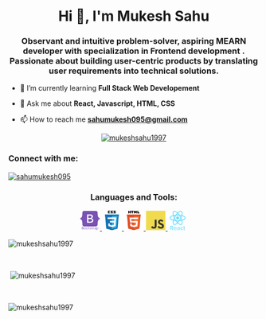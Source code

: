 <h1 align="center">Hi 👋, I'm Mukesh Sahu</h1>
<h3 align="center">Observant and intuitive problem-solver, aspiring MEARN developer with specialization in Frontend development . Passionate about building user-centric products by translating user requirements into technical solutions.</h3>



- 🌱 I’m currently learning **Full Stack Web Developement**

- 💬 Ask me about **React, Javascript, HTML, CSS**

- 📫 How to reach me **sahumukesh095@gmail.com**

<p align="center"> <a href="https://github.com/ryo-ma/github-profile-trophy"><img src="https://github-profile-trophy.vercel.app/?username=mukeshsahu1997" alt="mukeshsahu1997" /></a> </p>

<h3 align="left">Connect with me:</h3>
<p align="left">
<a href="https://codesandbox.com/sahumukesh095" target="blank"><img align="center" src="https://raw.githubusercontent.com/rahuldkjain/github-profile-readme-generator/master/src/images/icons/Social/codesandbox.svg" alt="sahumukesh095" height="30" width="40" /></a>
</p>

<h3 align="center">Languages and Tools:</h3>
<p align="center"> <a href="https://getbootstrap.com" target="_blank" rel="noreferrer"> <img src="https://raw.githubusercontent.com/devicons/devicon/master/icons/bootstrap/bootstrap-plain-wordmark.svg" alt="bootstrap" width="40" height="40"/> </a> <a href="https://www.w3schools.com/css/" target="_blank" rel="noreferrer"> <img src="https://raw.githubusercontent.com/devicons/devicon/master/icons/css3/css3-original-wordmark.svg" alt="css3" width="40" height="40"/> </a> <a href="https://www.w3.org/html/" target="_blank" rel="noreferrer"> <img src="https://raw.githubusercontent.com/devicons/devicon/master/icons/html5/html5-original-wordmark.svg" alt="html5" width="40" height="40"/> </a> <a href="https://developer.mozilla.org/en-US/docs/Web/JavaScript" target="_blank" rel="noreferrer"><img src="https://raw.githubusercontent.com/devicons/devicon/master/icons/javascript/javascript-original.svg" alt="javascript" width="40" height="40"/> </a> <a href="https://reactjs.org/" target="_blank" rel="noreferrer"> <img src="https://raw.githubusercontent.com/devicons/devicon/master/icons/react/react-original-wordmark.svg" alt="react" width="40" height="40"/> </a> </p>

<p><img align="center" src="https://github-readme-stats.vercel.app/api/top-langs?username=mukeshsahu1997&show_icons=true&locale=en&layout=compact" alt="mukeshsahu1997" /></p> <br>

<p>&nbsp;<img align="center" src="https://github-readme-stats.vercel.app/api?username=mukeshsahu1997&show_icons=true&locale=en" alt="mukeshsahu1997" /></p> <br>

<p><img align="center" src="https://github-readme-streak-stats.herokuapp.com/?user=mukeshsahu1997&" alt="mukeshsahu1997" /></p>
